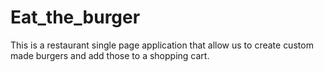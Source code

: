 # Eat_the_burger
This is a restaurant single page application that allow us to create custom made burgers and add those to a shopping cart.
